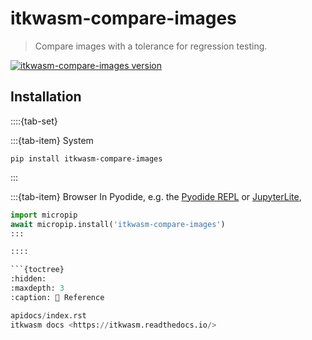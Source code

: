 itkwasm-compare-images
=======

> Compare images with a tolerance for regression testing.

[![itkwasm-compare-images version](https://badge.fury.io/py/itkwasm_compare_images.svg)](https://pypi.org/project/itkwasm_compare_images/)

## Installation

::::{tab-set}

:::{tab-item} System
```shell
pip install itkwasm-compare-images
```
:::

:::{tab-item} Browser
In Pyodide, e.g. the [Pyodide REPL](https://pyodide.org/en/stable/console.html) or [JupyterLite](https://jupyterlite.readthedocs.io/en/latest/try/lab),

```python
import micropip
await micropip.install('itkwasm-compare-images')
:::

::::

```{toctree}
:hidden:
:maxdepth: 3
:caption: 📖 Reference

apidocs/index.rst
itkwasm docs <https://itkwasm.readthedocs.io/>
```